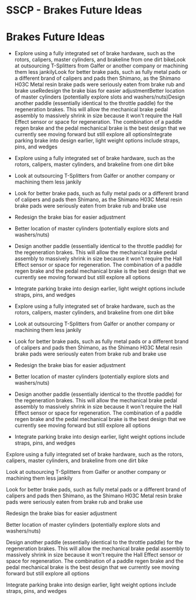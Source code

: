 # SSCP - Brakes Future Ideas

# Brakes Future Ideas

* Explore using a fully integrated set of brake hardware, such as the rotors, calipers, master cylinders, and brakeline from one dirt bikeLook at outsourcing T-Splitters from Galfer or another company or machining them less jankilyLook for better brake pads, such as fully metal pads or a different brand of calipers and pads then Shimano, as the Shimano H03C Metal resin brake pads were seriously eaten from brake rub and brake useRedesign the brake bias for easier adjustmentBetter location of master cylinders (potentially explore slots and washers/nuts)Design another paddle (essentially identical to the throttle paddle) for the regeneration brakes. This will allow the mechanical brake pedal assembly to massively shrink in size because it won't require the Hall Effect sensor or space for regeneration. The combination of a paddle regen brake and the pedal mechanical brake is the best design that we currently see moving forward but still explore all optionsIntegrate parking brake into design earlier, light weight options include straps, pins, and wedges
* Explore using a fully integrated set of brake hardware, such as the rotors, calipers, master cylinders, and brakeline from one dirt bike
* Look at outsourcing T-Splitters from Galfer or another company or machining them less jankily
* Look for better brake pads, such as fully metal pads or a different brand of calipers and pads then Shimano, as the Shimano H03C Metal resin brake pads were seriously eaten from brake rub and brake use
* Redesign the brake bias for easier adjustment
* Better location of master cylinders (potentially explore slots and washers/nuts)
* Design another paddle (essentially identical to the throttle paddle) for the regeneration brakes. This will allow the mechanical brake pedal assembly to massively shrink in size because it won't require the Hall Effect sensor or space for regeneration. The combination of a paddle regen brake and the pedal mechanical brake is the best design that we currently see moving forward but still explore all options
* Integrate parking brake into design earlier, light weight options include straps, pins, and wedges

* Explore using a fully integrated set of brake hardware, such as the rotors, calipers, master cylinders, and brakeline from one dirt bike
* Look at outsourcing T-Splitters from Galfer or another company or machining them less jankily
* Look for better brake pads, such as fully metal pads or a different brand of calipers and pads then Shimano, as the Shimano H03C Metal resin brake pads were seriously eaten from brake rub and brake use
* Redesign the brake bias for easier adjustment
* Better location of master cylinders (potentially explore slots and washers/nuts)
* Design another paddle (essentially identical to the throttle paddle) for the regeneration brakes. This will allow the mechanical brake pedal assembly to massively shrink in size because it won't require the Hall Effect sensor or space for regeneration. The combination of a paddle regen brake and the pedal mechanical brake is the best design that we currently see moving forward but still explore all options
* Integrate parking brake into design earlier, light weight options include straps, pins, and wedges

Explore using a fully integrated set of brake hardware, such as the rotors, calipers, master cylinders, and brakeline from one dirt bike

Look at outsourcing T-Splitters from Galfer or another company or machining them less jankily

Look for better brake pads, such as fully metal pads or a different brand of calipers and pads then Shimano, as the Shimano H03C Metal resin brake pads were seriously eaten from brake rub and brake use

Redesign the brake bias for easier adjustment

Better location of master cylinders (potentially explore slots and washers/nuts)

Design another paddle (essentially identical to the throttle paddle) for the regeneration brakes. This will allow the mechanical brake pedal assembly to massively shrink in size because it won't require the Hall Effect sensor or space for regeneration. The combination of a paddle regen brake and the pedal mechanical brake is the best design that we currently see moving forward but still explore all options

Integrate parking brake into design earlier, light weight options include straps, pins, and wedges

